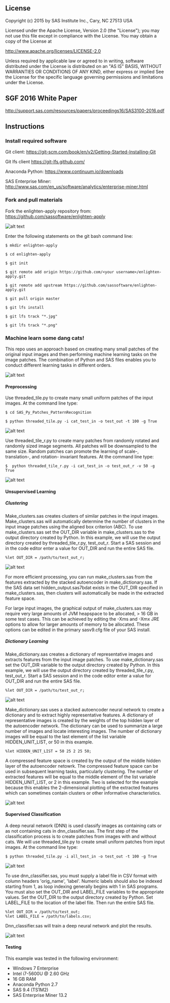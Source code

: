 ## License

Copyright (c) 2015 by SAS Institute Inc., Cary, NC 27513 USA

Licensed under the Apache License, Version 2.0 (the "License");
you may not use this file except in compliance with the License.
You may obtain a copy of the License at

   http://www.apache.org/licenses/LICENSE-2.0

Unless required by applicable law or agreed to in writing, software
distributed under the License is distributed on an "AS IS" BASIS,
WITHOUT WARRANTIES OR CONDITIONS OF ANY KIND, either express or implied
See the License for the specific language governing permissions and 
limitations under the License.

## SGF 2016 White Paper 

http://support.sas.com/resources/papers/proceedings16/SAS3100-2016.pdf

## Instructions

### Install required software 

Git client: https://git-scm.com/book/en/v2/Getting-Started-Installing-Git

Git lfs client https://git-lfs.github.com/

Anaconda Python: https://www.continuum.io/downloads

SAS Enterprise Miner: http://www.sas.com/en_us/software/analytics/enterprise-miner.html

### Fork and pull materials

Fork the enlighten-apply repository from: https://github.com/sassoftware/enlighten-apply

![alt text](README_pics/fork.png "Fork this repo!")

Enter the following statements on the git bash command line:

`$ mkdir enlighten-apply`
 
 
`$ cd enlighten-apply`


`$ git init`


`$ git remote add origin https://github.com/<your username>/enlighten-apply.git`


`$ git remote add upstream https://github.com/sassoftware/enlighten-apply.git`


`$ git pull origin master`


`$ git lfs install`


`$ git lfs track "*.jpg"`


`$ git lfs track "*.png"`


### Machine learn some dang cats!

This repo uses an approach based on creating many small patches of the original input images and then performing machine learning tasks on the image patches. The combination of Python and SAS files enables you to conduct different learning tasks in different orders. 

![alt text](README_pics/work_flow.png "Suggested work flows")

#### Preprocessing

Use threaded_tile.py to create many small uniform patches of the input images. At the command line type:

`$ cd SAS_Py_Patches_PatternRecognition`


`$ python threaded_tile.py -i cat_test_in -o test_out -t 100 -g True`

![alt text](README_pics/uniform1.png "Uniform patches")

Use threaded_tile_r.py to create many patches from randomly rotated and randomly sized image segments. All patches will be downsampled to the same size. Random patches can promote the learning of scale-, translation-, and rotation- invariant features.  At the command line type:

`$  python threaded_tile_r.py -i cat_test_in -o test_out_r -v 50 -g True`

![alt text](README_pics/random.png "Random Patches")

#### Unsupervised Learning

##### Clustering

Make_clusters.sas creates clusters of similar patches in the input images. Make_clusters.sas will automatically determine the number of clusters in the input image patches using the aligned box criterion (ABC). To use make_clusters.sas set the OUT_DIR variable in make_clusters.sas to the output directory created by Python. In this example, we will use the output directory created by threaded_tile_r.py, test_out_r. Start a SAS session and in the code editor enter a value for OUT_DIR and run the entire SAS file.

```sas
%let OUT_DIR = /path/to/test_out_r;
```

![alt text](README_pics/make_clusters.png "Cat clusters")

For more efficient processing, you can run make_clusters.sas from the features extracted by the stacked autoencoder in make_dictionary.sas. If the SAS data set hidden_output.sas7bdat exists in the OUT_DIR specified in make_clusters.sas, then clusters will automatically be made in the extracted feature space. 

For large input images, the graphical output of make_clusters.sas may require very large amounts of JVM heapspace to be allocated, > 16 GB in some test cases. This can be achieved by editing the -Xms and -Xmx JRE options to allow for larger amounts of memory to be allocated. These options can be edited in the primary sasv9.cfg file of your SAS install.

##### Dictionary Learning

Make_dictionary.sas creates a dictionary of representative images and extracts features from the input image patches. To use make_dictionary.sas set the OUT_DIR variable to the output directory created by Python. In this example, we will use the output directory created by threaded_tile_r.py, test_out_r. Start a SAS session and in the code editor enter a value for OUT_DIR and run the entire SAS file.

```sas
%let OUT_DIR = /path/to/test_out_r;
```

![alt text](README_pics/make_dictionary1.png "Cat dictionary and extracted features")

Make_dictionary.sas uses a stacked autoencoder neural network to create a dictionary and to extract highly representative features. A dictionary of representative images is created by the weights of the top hidden layer of the autoencoder network. The dictionary can be used to summarize a large number of images and locate interesting images. The number of dictionary images will be equal to the last element of the list variable HIDDEN_UNIT_LIST, or 50 in this example.

```sas
%let HIDDEN_UNIT_LIST = 50 25 2 25 50;
```

A compressed feature space is created by the output of the middle hidden layer of the autoencoder netowrk. The compressed feature space
can be used in subsequent learning tasks, particularly clustering. The number of extracted features will be equal to the middle element of the list variable HIDDEN_UNIT_LIST, or 2 in this example. Two is selected for the example because this enables the 2-dimensional plotting of the extracted features which can sometimes contain clusters or other informative characteristics.

![alt text](README_pics/make_dictionary2.png "Autoencoder neural network")

#### Supervised Classification

A deep neural network (DNN) is used classify images as containing cats or as not containing cats in dnn_classifier.sas. The first step of the classification process is to create patches from images with and without cats. We will use threaded_tile.py to create small uniform patches from input images. At the command line type:

`$ python threaded_tile.py -i all_test_in -o test_out -t 100 -g True`

![alt text](README_pics/uniform2.png "Uniform patches")

To use dnn_classifier.sas, you must supply a label file in CSV format with column headers 'orig_name', 'label'. Numeric labels should also be indexed starting from 1, as loop indexing generally begins with 1 in SAS programs. You must also set the OUT_DIR and LABEL_FILE variables to the appropriate values. Set the OUT_DIR to the output directory created by Python. Set LABEL_FILE to the location of the label file. Then run the entire SAS file.

```sas
%let OUT_DIR = /path/to/test_out;
%let LABEL_FILE = /path/to/labels.csv;
```

Dnn_classifier.sas will train a deep neural network and plot the results.

![alt text](README_pics/dnn.png "Classified patches")

#### Testing

This example was tested in the following environment:

* Windows 7 Enterprise
* Intel i7-5600U @ 2.60 GHz
* 16 GB RAM
* Anaconda Python 2.7
* SAS 9.4 (TS1M2)
* SAS Enterprise Miner 13.2